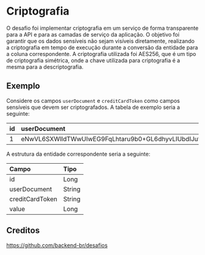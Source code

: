 # Criptografia

O desafio foi implementar criptografia em um serviço de forma transparente para a API e para as camadas de serviço da aplicação.
O objetivo foi garantir que os dados sensíveis não sejam visíveis diretamente, 
realizando a criptografia em tempo de execução durante a conversão da entidade para a coluna correspondente.
A criptografia utilizada foi AES256, que é um tipo de criptografia simétrica,
onde a chave utilizada para criptografia é a mesma para a descriptografia.

## Exemplo

Considere os campos `userDocument` e `creditCardToken` como campos sensíveis que devem ser criptografados. A tabela de
exemplo seria a seguinte:

| id | userDocument     | creditCardToken | value |
|:---|:-----------------|:----------------|:------|
| 1  | eNwVL6SXWlIdTWwUIwEG9FqLhtaru9b0+GL6dhyvLIUbdIJutKmiVHYHGT3w6Gqx | 2gqwqffQvGAFxvCEUDMsbzE6cAru9VB7f5OyaE9S1Xc4Dxp8TWFqHYwGhixbAlfn | 5999  |

A estrutura da entidade correspondente seria a seguinte:

| Campo           | Tipo   |
|:----------------|:-------|
| id              | Long   |
| userDocument    | String |
| creditCardToken | String |
| value           | Long   |


## Creditos
https://github.com/backend-br/desafios
